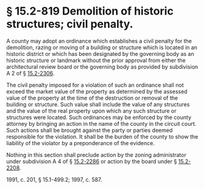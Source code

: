 # § 15.2-819 Demolition of historic structures; civil penalty.

<p>A county may adopt an ordinance which establishes a civil penalty for the demolition, razing or moving of a building or structure which is located in an historic district or which has been designated by the governing body as an historic structure or landmark without the prior approval from either the architectural review board or the governing body as provided by subdivision A 2 of § <a href='http://law.lis.virginia.gov/vacode/15.2-2306/'>15.2-2306</a>.</p><p>The civil penalty imposed for a violation of such an ordinance shall not exceed the market value of the property as determined by the assessed value of the property at the time of the destruction or removal of the building or structure. Such value shall include the value of any structures and the value of the real property upon which any such structure or structures were located. Such ordinances may be enforced by the county attorney by bringing an action in the name of the county in the circuit court. Such actions shall be brought against the party or parties deemed responsible for the violation. It shall be the burden of the county to show the liability of the violator by a preponderance of the evidence.</p><p>Nothing in this section shall preclude action by the zoning administrator under subdivision A 4 of § <a href='http://law.lis.virginia.gov/vacode/15.2-2286/'>15.2-2286</a> or action by the board under § <a href='http://law.lis.virginia.gov/vacode/15.2-2208/'>15.2-2208</a>.</p><p>1991, c. 201, § 15.1-499.2; 1997, c. 587.</p>